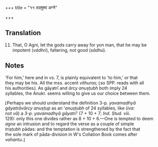 +++
title = "११ तदमुष्मा अग्ने"

+++
## Translation
11. That, O Agni, let the gods carry away for yon man, that he may be  
impotent (*vádhri*), faltering, not good (*sādhú*).

## Notes
'For him,' here and in vs. 7, is plainly equivalent to 'to him,' or that  
they may be his. All the mss. accent *víthuras;* ⌊so SPP. reads with all  
his authorities⌋. As gāyatrī and *ārcy anuṣṭubh* both imply 24  
syllables, the Anukr. seems willing to give us our choice between them.  
  
  
  
  
  
  
  
  
⌊Perhaps we should understand the definition 3-p. *yavamadhyā  
gāyatrāvārcy anuṣṭup* as an '*anuṣṭubh* of 24 syllables, like (*iva:*  
not *vā*) a *3-p. yavamadhyā gāyatrī*' (7 + 10 + 7; *Ind. Stud.* viii.  
129): only this one divides rather as 8 + 10 + 6.—One is tempted to deem  
*agne* an intrusion and to regard the verse as a couple of simple  
*triṣṭubh* pādas: and the temptation is strengthened by the fact that  
the sole mark of pāda-division in W's Collation Book comes after  
*vahantu*.⌋
